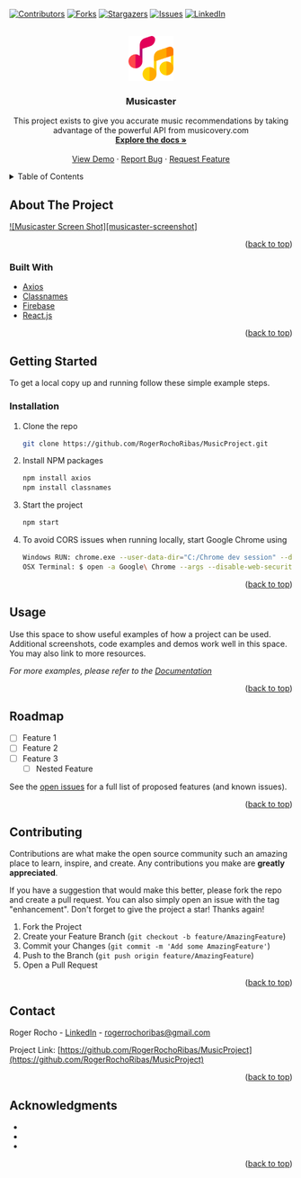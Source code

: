 <div id="top"></div>

[![Contributors][contributors-shield]][contributors-url]
[![Forks][forks-shield]][forks-url]
[![Stargazers][stars-shield]][stars-url]
[![Issues][issues-shield]][issues-url]
[![LinkedIn][linkedin-shield]][linkedin-url]



<!-- PROJECT LOGO -->
<br />
<div align="center">
  <a href="https://github.com/RogerRochoRibas/MusicProject">
    <img src="/musicproject/src/musical-notes.png" alt="Logo" width="80" height="80">
  </a>

<h3 align="center">Musicaster</h3>

  <p align="center">
  This project exists to give you accurate music recommendations by taking advantage of the powerful API from musicovery.com
    <br />
    <a href="https://github.com/RogerRochoRibas/MusicProject"><strong>Explore the docs »</strong></a>
    <br />
    <br />
    <a href="https://rogerrochoribas.github.io/MusicProject/">View Demo</a>
    ·
    <a href="https://github.com/RogerRochoRibas/MusicProject/issues">Report Bug</a>
    ·
    <a href="https://github.com/RogerRochoRibas/MusicProject/issues">Request Feature</a>
  </p>
</div>



<!-- TABLE OF CONTENTS -->
<details>
  <summary>Table of Contents</summary>
  <ol>
    <li>
      <a href="#about-the-project">About The Project</a>
      <ul>
        <li><a href="#built-with">Built With</a></li>
      </ul>
    </li>
    <li>
      <a href="#getting-started">Getting Started</a>
      <ul>
        <li><a href="#prerequisites">Prerequisites</a></li>
        <li><a href="#installation">Installation</a></li>
      </ul>
    </li>
    <li><a href="#usage">Usage</a></li>
    <li><a href="#roadmap">Roadmap</a></li>
    <li><a href="#contributing">Contributing</a></li>
    <li><a href="#contact">Contact</a></li>
    <li><a href="#acknowledgments">Acknowledgments</a></li>
  </ol>
</details>



<!-- ABOUT THE PROJECT -->
## About The Project

[![Musicaster Screen Shot][musicaster-screenshot]](/RogerRochoRibas/MusicProject/blob/main/musicproject/src/img/screenshot.png)

<p align="right">(<a href="#top">back to top</a>)</p>



### Built With

* [Axios](https://axios-http.com/docs/intro)
* [Classnames](https://www.npmjs.com/package/classnames)
* [Firebase](https://firebase.google.com)
* [React.js](https://reactjs.org/)

<p align="right">(<a href="#top">back to top</a>)</p>


<!-- GETTING STARTED -->
## Getting Started

To get a local copy up and running follow these simple example steps.

<!--### Prerequisites

This is an example of how to list things you need to use the software and how to install them.
* npm
  ```sh
  npm install npm@latest -g
  ```
-->
### Installation

1. Clone the repo
   ```sh
   git clone https://github.com/RogerRochoRibas/MusicProject.git
   ```
2. Install NPM packages
   ```sh
   npm install axios
   npm install classnames
   ```
3. Start the project
   ```sh
   npm start
   ```
4. To avoid CORS issues when running locally, start Google Chrome using
   ```sh
   Windows RUN: chrome.exe --user-data-dir="C:/Chrome dev session" --disable-web-security
   OSX Terminal: $ open -a Google\ Chrome --args --disable-web-security --user-data-dir
   ```

<p align="right">(<a href="#top">back to top</a>)</p>



<!-- USAGE EXAMPLES -->
## Usage

Use this space to show useful examples of how a project can be used. Additional screenshots, code examples and demos work well in this space. You may also link to more resources.

_For more examples, please refer to the [Documentation](https://example.com)_

<p align="right">(<a href="#top">back to top</a>)</p>



<!-- ROADMAP -->
## Roadmap

- [ ] Feature 1
- [ ] Feature 2
- [ ] Feature 3
    - [ ] Nested Feature

See the [open issues](https://github.com/RogerRochoRibas/MusicProject/issues) for a full list of proposed features (and known issues).

<p align="right">(<a href="#top">back to top</a>)</p>



<!-- CONTRIBUTING -->
## Contributing

Contributions are what make the open source community such an amazing place to learn, inspire, and create. Any contributions you make are **greatly appreciated**.

If you have a suggestion that would make this better, please fork the repo and create a pull request. You can also simply open an issue with the tag "enhancement".
Don't forget to give the project a star! Thanks again!

1. Fork the Project
2. Create your Feature Branch (`git checkout -b feature/AmazingFeature`)
3. Commit your Changes (`git commit -m 'Add some AmazingFeature'`)
4. Push to the Branch (`git push origin feature/AmazingFeature`)
5. Open a Pull Request

<p align="right">(<a href="#top">back to top</a>)</p>



<!-- CONTACT -->
## Contact

Roger Rocho - [LinkedIn](https://es.linkedin.com/in/rogerrochoribas) - rogerrochoribas@gmail.com

Project Link: [https://github.com/RogerRochoRibas/MusicProject](https://github.com/RogerRochoRibas/MusicProject)

<p align="right">(<a href="#top">back to top</a>)</p>



<!-- ACKNOWLEDGMENTS -->
## Acknowledgments

* []()
* []()
* []()

<p align="right">(<a href="#top">back to top</a>)</p>



<!-- MARKDOWN LINKS & IMAGES -->
<!-- https://www.markdownguide.org/basic-syntax/#reference-style-links -->
[contributors-shield]: https://img.shields.io/github/contributors/RogerRochoRibas/MusicProject.svg?style=for-the-badge
[contributors-url]: https://github.com/RogerRochoRibas/MusicProject/graphs/contributors
[forks-shield]: https://img.shields.io/github/forks/RogerRochoRibas/MusicProject.svg?style=for-the-badge
[forks-url]: https://github.com/RogerRochoRibas/MusicProject/network/members
[stars-shield]: https://img.shields.io/github/stars/RogerRochoRibas/MusicProject.svg?style=for-the-badge
[stars-url]: https://github.com/RogerRochoRibas/MusicProject/stargazers
[issues-shield]: https://img.shields.io/github/issues/RogerRochoRibas/MusicProject.svg?style=for-the-badge
[issues-url]: https://github.com/RogerRochoRibas/MusicProject/issues
[license-shield]: https://img.shields.io/github/license/RogerRochoRibas/MusicProject.svg?style=for-the-badge
[license-url]: https://github.com/RogerRochoRibas/MusicProject/blob/master/LICENSE.txt
[linkedin-shield]: https://img.shields.io/badge/-LinkedIn-black.svg?style=for-the-badge&logo=linkedin&colorB=555
[linkedin-url]: https://linkedin.com/in/rogerrochoribas
[product-screenshot]: images/screenshot.png
